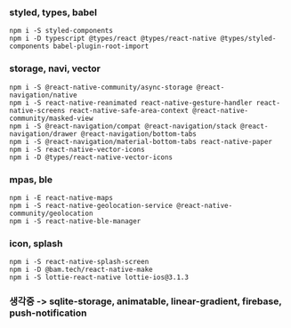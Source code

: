 ### styled, types, babel
```
npm i -S styled-components
npm i -D typescript @types/react @types/react-native @types/styled-components babel-plugin-root-import
```
### storage, navi, vector
```
npm i -S @react-native-community/async-storage @react-navigation/native
npm i -S react-native-reanimated react-native-gesture-handler react-native-screens react-native-safe-area-context @react-native-community/masked-view
npm i -S @react-navigation/compat @react-navigation/stack @react-navigation/drawer @react-navigation/bottom-tabs
npm i -S @react-navigation/material-bottom-tabs react-native-paper
npm i -S react-native-vector-icons
npm i -D @types/react-native-vector-icons
```
### mpas, ble
```
npm i -E react-native-maps
npm i -S react-native-geolocation-service @react-native-community/geolocation
npm i -S react-native-ble-manager
```
###  icon, splash
```
npm i -S react-native-splash-screen
npm i -D @bam.tech/react-native-make
npm i -S lottie-react-native lottie-ios@3.1.3
```

### 생각중 -> sqlite-storage, animatable, linear-gradient, firebase, push-notification
